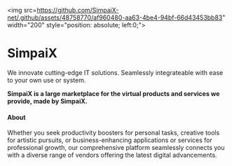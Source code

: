
<img src=https://github.com/SimpaiX-net/.github/assets/48758770/af960480-aa63-4be4-94bf-66d43453bb83" width="200" style="position: absolute; left:0;"><br>
# SimpaiX
We innovate cutting-edge IT solutions. Seamlessly integrateable with ease to your own use or system.

**SimpaiX is a large marketplace for the virtual products and services we provide, made by SimpaiX.**

#### About
Whether you seek productivity boosters for personal tasks, creative tools for artistic pursuits, or business-enhancing applications or services for professional growth, our comprehensive platform seamlessly connects you with a diverse range of vendors offering the latest digital advancements.
